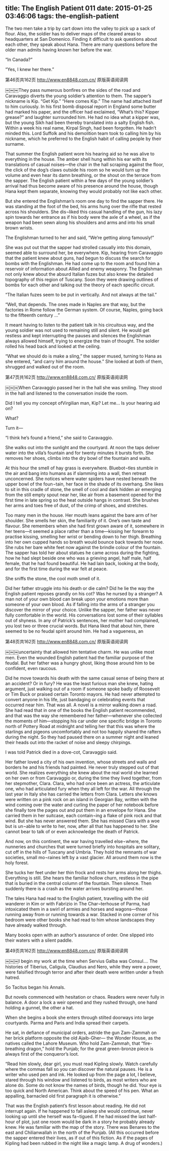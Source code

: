 title: The English Patient 011
date: 2015-01-25 03:46:06
tags: the-english-patient
---

The two men take a trip by cart down into the valley to pick up a sack of flour. Also, the soldier has to deliver maps of the cleared areas to headquarters at San Domenico. Finding it difficult to ask questions about each other, they speak about Hana. There are many questions before the older man admits having known her before the war.

“In Canada?”

“Yes, I knew her there.”

第46页共162页 http://www.en8848.com.cn/ 原版英语阅读网

￼￼￼They pass numerous bonfires on the sides of the road and Caravaggio diverts the young soldier’s attention to them. The sapper’s nickname is Kip. “Get Kip.” “Here comes Kip.” The name had attached itself to him curiously. In his first bomb disposal report in England some butter had marked his paper, and the officer had exclaimed, “What’s this? Kipper grease?” and laughter surrounded him. He had no idea what a kipper was, but the young Sikh had been thereby translated into a salty English fish. Within a week his real name, Kirpal Singh, had been forgotten. He hadn’t minded this. Lord Suffolk and his demolition team took to calling him by his nickname, which he preferred to the English habit of calling people by their surname.

That summer the English patient wore his hearing aid so he was alive to everything in the house. The amber shell hung within his ear with its translations of casual noises—the chair in the hall scraping against the floor, the click of the dog’s claws outside his room so he would turn up the volume and even hear its damn breathing, or the shout on the terrace from the sapper. The English patient within a few days of the young soldier’s arrival had thus become aware of his presence around the house, though Hana kept them separate, knowing they would probably not like each other.

But she entered the Englishman’s room one day to find the sapper there. He was standing at the foot of the bed, his arms hung over the rifle that rested across his shoulders. She dis¬liked this casual handling of the gun, his lazy spin towards her entrance as if his body were the axle of a wheel, as if the weapon had been sewn along his shoulders and arms and into his small brown wrists.

The Englishman turned to her and said, “We’re getting along famously!”

She was put out that the sapper had strolled casually into this domain, seemed able to surround her, be everywhere. Kip, hearing from Caravaggio that the patient knew about guns, had begun to discuss the search for bombs with the Englishman. He had come up to the room and found him a reservoir of information about Allied and enemy weaponry. The Englishman not only knew about the absurd Italian fuzes but also knew the detailed topography of this region of Tuscany. Soon they were drawing outlines of bombs for each other and talking out the theory of each specific circuit.

“The Italian fuzes seem to be put in vertically. And not always at the tail.”

“Well, that depends. The ones made in Naples are that way, but the factories in Rome follow the German system. Of course, Naples, going back to the fifteenth century ...”

It meant having to listen to the patient talk in his circuitous way, and the young soldier was not used to remaining still and silent. He would get restless and kept interrupting the pauses and silences the Englishman always allowed himself, trying to energize the train of thought. The soldier rolled his head back and looked at the ceiling.

“What we should do is make a sling,” the sapper mused, turning to Hana as she entered, “and carry him around the house.” She looked at both of them, shrugged and walked out of the room.

第47页共162页 http://www.en8848.com.cn/ 原版英语阅读网

￼￼￼When Caravaggio passed her in the hall she was smiling. They stood in the hall and listened to the conversation inside the room.

Did I tell you my concept ofVirgilian man, Kip? Let me... Is your hearing aid on?

What?

Turn it—

“I think he’s found a friend,” she said to Caravaggio.

She walks out into the sunlight and the courtyard. At noon the taps deliver water into the villa’s fountain and for twenty minutes it bursts forth. She removes her shoes, climbs into the dry bowl of the fountain and waits.

At this hour the smell of hay grass is everywhere. Bluebot¬tles stumble in the air and bang into humans as if slamming into a wall, then retreat unconcerned. She notices where water spiders have nested beneath the upper bowl of the foun¬tain, her face in the shade of its overhang. She likes to sit in this cradle of stone, the smell of cool and dark hidden air emerging from the still empty spout near her, like air from a basement opened for the first time in late spring so the heat outside hangs in contrast. She brushes her arms and toes free of dust, of the crimp of shoes, and stretches.

Too many men in the house. Her mouth leans against the bare arm of her shoulder. She smells her skin, the familiarity of it. One’s own taste and flavour. She remembers when she had first grown aware of it, somewhere in her teens—it seemed a place rather than a time—kissing her forearm to practise kissing, smelling her wrist or bending down to her thigh. Breathing into her own cupped hands so breath would bounce back towards her nose. She rubs her bare white feet now against the brindle colour of the fountain. The sapper has told her about statues he came across during the fighting, how he had slept beside one who was a grieving angel, half male, half female, that he had found beautiful. He had lain back, looking at the body, and for the first time during the war felt at peace.

She sniffs the stone, the cool moth smell of it.

Did her father struggle into his death or die calm? Did he lie the way the English patient reposes grandly on his cot? Was he nursed by a stranger? A man not of your own blood can break upon your emotions more than someone of your own blood. As if falling into the arms of a stranger you discover the mirror of your choice. Unlike the sapper, her father was never fully comfortable in the world. His conversations lost some of their syllables out of shyness. In any of Patrick’s sentences, her mother had complained, you lost two or three crucial words. But Hana liked that about him, there seemed to be no feudal spirit around him. He had a vagueness, an

第48页共162页 http://www.en8848.com.cn/ 原版英语阅读网

￼￼￼uncertainty that allowed him tentative charm. He was unlike most men. Even the wounded English patient had the familiar purpose of the feudal. But her father was a hungry ghost, liking those around him to be confident, even raucous.

Did he move towards his death with the same casual sense of being there at an accident? Or in fury? He was the least furious man she knew, hating argument, just walking out of a room if someone spoke badly of Roosevelt or Tim Buck or praised certain Toronto mayors. He had never attempted to convert anyone in his life, just bandaging or celebrating events that occurred near him. That was all. A novel is a mirror walking down a road. She had read that in one of the books the English patient recommended, and that was the way she remembered her father—whenever she collected the moments of him—stopping his car under one specific bridge in Toronto north of Pottery Road at midnight and telling her that this was where the starlings and pigeons uncomfortably and not too happily shared the rafters during the night. So they had paused there on a summer night and leaned their heads out into the racket of noise and sleepy chirpings.

I was told Patrick died in a dove-cot, Caravaggio said.

Her father loved a city of his own invention, whose streets and walls and borders he and his friends had painted. He never truly stepped out of that world. She realizes everything she knew about the real world she learned on her own or from Caravaggio or, during the time they lived together, from her stepmother, Clara. Clara, who had once been an actress, the articulate one, who had articulated fury when they all left for the war. All through the last year in Italy she has carried the letters from Clara. Letters she knows were written on a pink rock on an island in Georgian Bay, written with the wind coming over the water and curling the paper of her notebook before she finally tore the pages out and put them in an envelope for Hana. She carried them in her suitcase, each contain¬ing a flake of pink rock and that wind. But she has never answered them. She has missed Clara with a woe but is un¬able to write to her, now, after all that has happened to her. She cannot bear to talk of or even acknowledge the death of Patrick.

And now, on this continent, the war having travelled else¬where, the nunneries and churches that were turned briefly into hospitals are solitary, cut off in the hills of Tuscany and Umbria. They hold the remnants of war societies, small mo¬raines left by a vast glacier. All around them now is the holy forest.

She tucks her feet under her thin frock and rests her arms along her thighs. Everything is still. She hears the familiar hollow churn, restless in the pipe that is buried in the central column of the fountain. Then silence. Then suddenly there is a crash as the water arrives bursting around her.

The tales Hana had read to the English patient, travelling with the old wanderer in Kim or with Fabrizio in The Char¬terhouse of Parma, had intoxicated them in a swirl of armies and horses and wagons—those running away from or running towards a war. Stacked in one corner of his bedroom were other books she had read to him whose landscapes they have already walked through.

Many books open with an author’s assurance of order. One slipped into their waters with a silent paddle.

第49页共162页 http://www.en8848.com.cn/ 原版英语阅读网

￼￼￼I begin my work at the time when Servius Galba was Consul.... The histories of Tiberius, Caligula, Claudius and Nero, while they were a power, were falsified through terror and after their death were written under a fresh hatred.

So Tacitus began his Annals.

But novels commenced with hesitation or chaos. Readers were never fully in balance. A door a lock a weir opened and they rushed through, one hand holding a gunnel, the other a hat.

When she begins a book she enters through stilted doorways into large courtyards. Parma and Paris and India spread their carpets.

He sat, in defiance of municipal orders, astride the gun Zam-Zammah on her brick platform opposite the old Ajaib-Gher— the Wonder House, as the natives called the Lahore Museum. Who hold Zam-Zammah, that “fire- breathing dragon,” hold the Punjab; for the great green-bronze piece is always first of the conqueror’s loot.

“Read him slowly, dear girl, you must read Kipling slowly. Watch carefully where the commas fall so you can discover the natural pauses. He is a writer who used pen and ink. He looked up from the page a lot, I believe, stared through his window and listened to birds, as most writers who are alone do. Some do not know the names of birds, though he did. Your eye is too quick and North American. Think about the speed of his pen. What an appalling, barnacled old first paragraph it is otherwise.”

That was the English patient’s first lesson about reading. He did not interrupt again. If he happened to fall asleep she would continue, never looking up until she herself was fa¬tigued. If he had missed the last half-hour of plot, just one room would be dark in a story he probably already knew. He was familiar with the map of the story. There was Benares to the east and Chilianwallah in the north of the Punjab. (All this occurred before the sapper entered their lives, as if out of this fiction. As if the pages of Kipling had been rubbed in the night like a magic lamp. A drug of wonders.)

